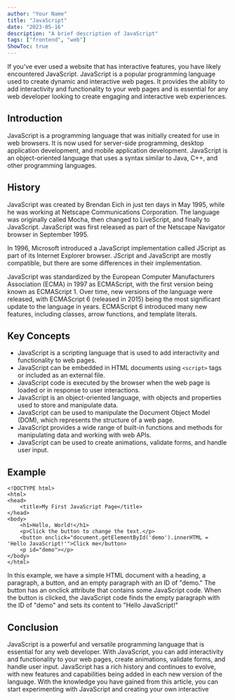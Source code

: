 ```yaml
---
author: "Your Name"
title: "JavaScript"
date: "2023-05-16"
description: "A brief description of JavaScript"
tags: ["frontend", "web"]
ShowToc: true
---
```

If you've ever used a website that has interactive features, you have likely encountered JavaScript. JavaScript is a popular programming language used to create dynamic and interactive web pages. It provides the ability to add interactivity and functionality to your web pages and is essential for any web developer looking to create engaging and interactive web experiences.

## Introduction

JavaScript is a programming language that was initially created for use in web browsers. It is now used for server-side programming, desktop application development, and mobile application development. JavaScript is an object-oriented language that uses a syntax similar to Java, C++, and other programming languages.

## History

JavaScript was created by Brendan Eich in just ten days in May 1995, while he was working at Netscape Communications Corporation. The language was originally called Mocha, then changed to LiveScript, and finally to JavaScript. JavaScript was first released as part of the Netscape Navigator browser in September 1995.

In 1996, Microsoft introduced a JavaScript implementation called JScript as part of its Internet Explorer browser. JScript and JavaScript are mostly compatible, but there are some differences in their implementation.

JavaScript was standardized by the European Computer Manufacturers Association (ECMA) in 1997 as ECMAScript, with the first version being known as ECMAScript 1. Over time, new versions of the language were released, with ECMAScript 6 (released in 2015) being the most significant update to the language in years. ECMAScript 6 introduced many new features, including classes, arrow functions, and template literals.

## Key Concepts

- JavaScript is a scripting language that is used to add interactivity and functionality to web pages.
- JavaScript can be embedded in HTML documents using `<script>` tags or included as an external file.
- JavaScript code is executed by the browser when the web page is loaded or in response to user interactions.
- JavaScript is an object-oriented language, with objects and properties used to store and manipulate data.
- JavaScript can be used to manipulate the Document Object Model (DOM), which represents the structure of a web page.
- JavaScript provides a wide range of built-in functions and methods for manipulating data and working with web APIs.
- JavaScript can be used to create animations, validate forms, and handle user input.

## Example

```
<!DOCTYPE html>
<html>
<head>
	<title>My First JavaScript Page</title>
</head>
<body>
	<h1>Hello, World!</h1>
	<p>Click the button to change the text.</p>
	<button onclick="document.getElementById('demo').innerHTML = 'Hello JavaScript!'">Click me</button>
	<p id="demo"></p>
</body>
</html>
```
In this example, we have a simple HTML document with a heading, a paragraph, a button, and an empty paragraph with an ID of "demo." The button has an onclick attribute that contains some JavaScript code. When the button is clicked, the JavaScript code finds the empty paragraph with the ID of "demo" and sets its content to "Hello JavaScript!"

## Conclusion
JavaScript is a powerful and versatile programming language that is essential for any web developer. With JavaScript, you can add interactivity and functionality to your web pages, create animations, validate forms, and handle user input. JavaScript has a rich history and continues to evolve, with new features and capabilities being added in each new version of the language. With the knowledge you have gained from this article, you can start experimenting with JavaScript and creating your own interactive